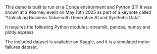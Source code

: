 This demo is built to run on a Conda environment and Python 3.11
It was shown at a Kearney event on May 16th 2025 as part of a keynote called "Unlocking Business Value with Generative AI and Synthetic Data"

It requires the following Python modules: streamlit, pandas, numpy and plotly.express

The included dataset is available on Kaggle, and it is a simulated motor failures dataset.
